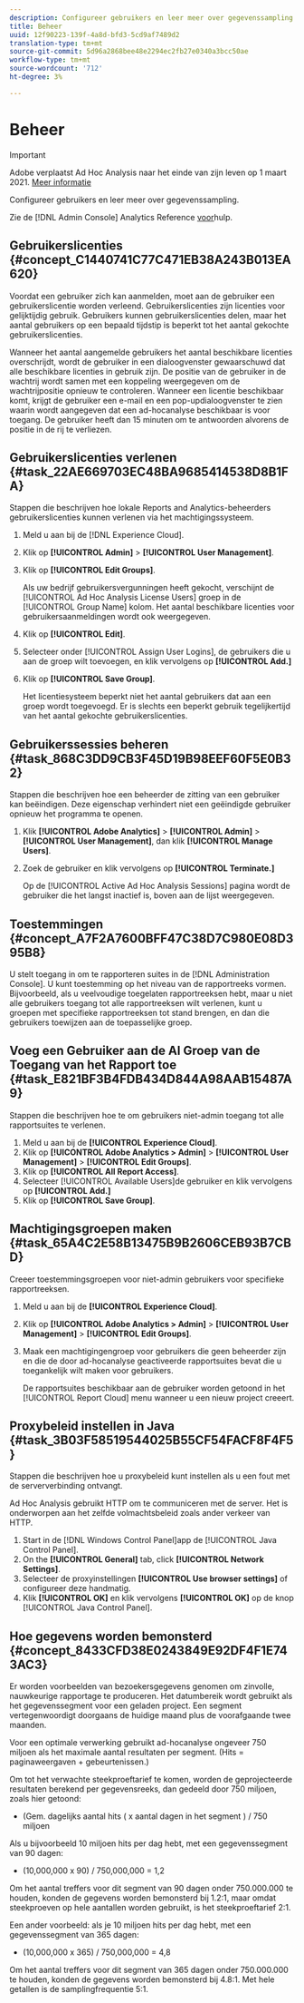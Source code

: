 ```yaml
---
description: Configureer gebruikers en leer meer over gegevenssampling.
title: Beheer
uuid: 12f90223-139f-4a8d-bfd3-5cd9af7489d2
translation-type: tm+mt
source-git-commit: 5d96a2868bee48e2294ec2fb27e0340a3bcc50ae
workflow-type: tm+mt
source-wordcount: '712'
ht-degree: 3%

---
```



# Beheer

>[!IMPORTANT]
>
>Adobe verplaatst Ad Hoc Analysis naar het einde van zijn leven op 1 maart 2021. [Meer informatie](https://adobe.ly/discoverworkspace)

Configureer gebruikers en leer meer over gegevenssampling.

Zie de [!DNL Admin Console] Analytics Reference [voor](https://docs.adobe.com/content/help/nl-NL/analytics/landing/home.html)hulp.

## Gebruikerslicenties {#concept_C1440741C77C471EB38A243B013EA620}

Voordat een gebruiker zich kan aanmelden, moet aan de gebruiker een gebruikerslicentie worden verleend. Gebruikerslicenties zijn licenties voor gelijktijdig gebruik. Gebruikers kunnen gebruikerslicenties delen, maar het aantal gebruikers op een bepaald tijdstip is beperkt tot het aantal gekochte gebruikerslicenties.

<!-- 

c_user_license.html

 -->

Wanneer het aantal aangemelde gebruikers het aantal beschikbare licenties overschrijdt, wordt de gebruiker in een dialoogvenster gewaarschuwd dat alle beschikbare licenties in gebruik zijn. De positie van de gebruiker in de wachtrij wordt samen met een koppeling weergegeven om de wachtrijpositie opnieuw te controleren. Wanneer een licentie beschikbaar komt, krijgt de gebruiker een e-mail en een pop-updialoogvenster te zien waarin wordt aangegeven dat een ad-hocanalyse beschikbaar is voor toegang. De gebruiker heeft dan 15 minuten om te antwoorden alvorens de positie in de rij te verliezen.

## Gebruikerslicenties verlenen {#task_22AE669703EC48BA9685414538D8B1FA}

Stappen die beschrijven hoe lokale Reports and Analytics-beheerders gebruikerslicenties kunnen verlenen via het machtigingssysteem.

<!-- 

t_user_licenses.xml

 -->

1. Meld u aan bij de [!DNL Experience Cloud].
1. Klik op **[!UICONTROL Admin]** > **[!UICONTROL User Management]**.
1. Klik op **[!UICONTROL Edit Groups]**.

   Als uw bedrijf gebruikersvergunningen heeft gekocht, verschijnt de [!UICONTROL Ad Hoc Analysis License Users] groep in de [!UICONTROL Group Name] kolom. Het aantal beschikbare licenties voor gebruikersaanmeldingen wordt ook weergegeven.

1. Klik op **[!UICONTROL Edit]**.
1. Selecteer onder [!UICONTROL Assign User Logins], de gebruikers die u aan de groep wilt toevoegen, en klik vervolgens op **[!UICONTROL Add.]**
1. Klik op **[!UICONTROL Save Group]**.

   Het licentiesysteem beperkt niet het aantal gebruikers dat aan een groep wordt toegevoegd. Er is slechts een beperkt gebruik tegelijkertijd van het aantal gekochte gebruikerslicenties.

## Gebruikerssessies beheren {#task_868C3DD9CB3F45D19B98EEF60F5E0B32}

Stappen die beschrijven hoe een beheerder de zitting van een gebruiker kan beëindigen. Deze eigenschap verhindert niet een geëindigde gebruiker opnieuw het programma te openen.

<!-- 

t_managing_users.xml

 -->

1. Klik **[!UICONTROL Adobe Analytics]** > **[!UICONTROL Admin]** > **[!UICONTROL User Management]**, dan klik **[!UICONTROL Manage Users]**.
1. Zoek de gebruiker en klik vervolgens op **[!UICONTROL Terminate.]**

   Op de [!UICONTROL Active Ad Hoc Analysis Sessions] pagina wordt de gebruiker die het langst inactief is, boven aan de lijst weergegeven.

## Toestemmingen {#concept_A7F2A7600BFF47C38D7C980E08D395B8}

<!-- 

c_permissions.xml

 -->

U stelt toegang in om te rapporteren suites in de [!DNL Administration Console]. U kunt toestemming op het niveau van de rapportreeks vormen. Bijvoorbeeld, als u veelvoudige toegelaten rapportreeksen hebt, maar u niet alle gebruikers toegang tot alle rapportreeksen wilt verlenen, kunt u groepen met specifieke rapportreeksen tot stand brengen, en dan die gebruikers toewijzen aan de toepasselijke groep.

## Voeg een Gebruiker aan de Al Groep van de Toegang van het Rapport toe {#task_E821BF3B4FDB434D844A98AAB15487A9}

Stappen die beschrijven hoe te om gebruikers niet-admin toegang tot alle rapportsuites te verlenen.

<!-- 

t_permissions.xml

 -->

1. Meld u aan bij de **[!UICONTROL Experience Cloud]**.
1. Klik op **[!UICONTROL Adobe Analytics > Admin]** > **[!UICONTROL User Management]** > **[!UICONTROL Edit Groups]**.
1. Klik op **[!UICONTROL All Report Access]**.
1. Selecteer [!UICONTROL Available Users]de gebruiker en klik vervolgens op **[!UICONTROL Add.]**
1. Klik op **[!UICONTROL Save Group]**.

## Machtigingsgroepen maken {#task_65A4C2E58B13475B9B2606CEB93B7CBD}

Creeer toestemmingsgroepen voor niet-admin gebruikers voor specifieke rapportreeksen.

<!-- 

t_permission_groups.xml

 -->

1. Meld u aan bij de **[!UICONTROL Experience Cloud]**.
1. Klik op **[!UICONTROL Adobe Analytics > Admin]** > **[!UICONTROL User Management]** > **[!UICONTROL Edit Groups]**.
1. Maak een machtigingengroep voor gebruikers die geen beheerder zijn en die de door ad-hocanalyse geactiveerde rapportsuites bevat die u toegankelijk wilt maken voor gebruikers.

   De rapportsuites beschikbaar aan de gebruiker worden getoond in het [!UICONTROL Report Cloud] menu wanneer u een nieuw project creeert.

## Proxybeleid instellen in Java {#task_3B03F58519544025B55CF54FACF8F4F5}

Stappen die beschrijven hoe u proxybeleid kunt instellen als u een fout met de serververbinding ontvangt.

<!-- 

t_proxy_policies.xml

 -->

Ad Hoc Analysis gebruikt HTTP om te communiceren met de server. Het is onderworpen aan het zelfde volmachtsbeleid zoals ander verkeer van HTTP.

1. Start in de [!DNL Windows Control Panel]app de [!UICONTROL Java Control Panel].
1. On the **[!UICONTROL General]** tab, click **[!UICONTROL Network Settings]**.
1. Selecteer de proxyinstellingen **[!UICONTROL Use browser settings]** of configureer deze handmatig.
1. Klik **[!UICONTROL OK]** en klik vervolgens **[!UICONTROL OK]** op de knop [!UICONTROL Java Control Panel].

## Hoe gegevens worden bemonsterd {#concept_8433CFD38E0243849E92DF4F1E743AC3}

Er worden voorbeelden van bezoekersgegevens genomen om zinvolle, nauwkeurige rapportage te produceren. Het datumbereik wordt gebruikt als het gegevenssegment voor een geladen project. Een segment vertegenwoordigt doorgaans de huidige maand plus de voorafgaande twee maanden.

<!-- 

c_overview_data_sampling.xml

 -->

Voor een optimale verwerking gebruikt ad-hocanalyse ongeveer 750 miljoen als het maximale aantal resultaten per segment. (Hits = paginaweergaven + gebeurtenissen.)

Om tot het verwachte steekproeftarief te komen, worden de geprojecteerde resultaten berekend per gegevensreeks, dan gedeeld door 750 miljoen, zoals hier getoond:

* (Gem. dagelijks aantal hits ( x aantal dagen in het segment ) / 750 miljoen

Als u bijvoorbeeld 10 miljoen hits per dag hebt, met een gegevenssegment van 90 dagen:

* (10,000,000 x 90) / 750,000,000 = 1,2

Om het aantal treffers voor dit segment van 90 dagen onder 750.000.000 te houden, konden de gegevens worden bemonsterd bij 1.2:1, maar omdat steekproeven op hele aantallen worden gebruikt, is het steekproeftarief 2:1.

Een ander voorbeeld: als je 10 miljoen hits per dag hebt, met een gegevenssegment van 365 dagen:

* (10,000,000 x 365) / 750,000,000 = 4,8

Om het aantal treffers voor dit segment van 365 dagen onder 750.000.000 te houden, konden de gegevens worden bemonsterd bij 4.8:1. Met hele getallen is de samplingfrequentie 5:1.
